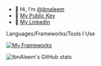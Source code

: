 - 👋 Hi, I’m [@ibnaleem](https://bio.link/ibn)
- 🔑 [My Public Key](https://github.com/ibnaleem/ibnaleem/blob/main/public_key.asc)
- 💼 [My LinkedIn](https://www.linkedin.com/in/shaffan-aleem-b7a852255/)

Languages/Frameworks/Tools I Use

[![My Frameworks](https://skillicons.dev/icons?i=py,javascript,vscode,mongodb,git,github,discord&perline=8)](https://skillicons.dev)

![IbnAleem's GitHub stats](https://github-readme-stats.vercel.app/api?username=ibnaleem&show_icons=true&theme=transparent)
